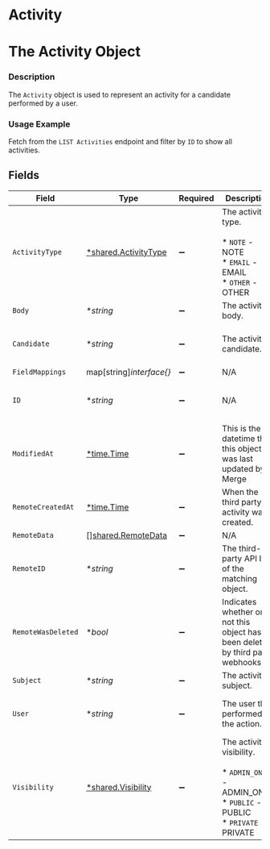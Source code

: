 # Activity

# The Activity Object
### Description
The `Activity` object is used to represent an activity for a candidate performed by a user.
### Usage Example
Fetch from the `LIST Activities` endpoint and filter by `ID` to show all activities.


## Fields

| Field                                                                                             | Type                                                                                              | Required                                                                                          | Description                                                                                       | Example                                                                                           |
| ------------------------------------------------------------------------------------------------- | ------------------------------------------------------------------------------------------------- | ------------------------------------------------------------------------------------------------- | ------------------------------------------------------------------------------------------------- | ------------------------------------------------------------------------------------------------- |
| `ActivityType`                                                                                    | [*shared.ActivityType](../../models/shared/activitytype.md)                                       | :heavy_minus_sign:                                                                                | The activity's type.<br/><br/>* `NOTE` - NOTE<br/>* `EMAIL` - EMAIL<br/>* `OTHER` - OTHER         | NOTE                                                                                              |
| `Body`                                                                                            | **string*                                                                                         | :heavy_minus_sign:                                                                                | The activity's body.                                                                              | Candidate loves integrations!!.                                                                   |
| `Candidate`                                                                                       | **string*                                                                                         | :heavy_minus_sign:                                                                                | The activity’s candidate.                                                                         | 03455bc6-6040-430a-848e-aafacbfdf4fg                                                              |
| `FieldMappings`                                                                                   | map[string]*interface{}*                                                                          | :heavy_minus_sign:                                                                                | N/A                                                                                               | [object Object]                                                                                   |
| `ID`                                                                                              | **string*                                                                                         | :heavy_minus_sign:                                                                                | N/A                                                                                               | ecbe05ac-62a3-46c5-ab31-4b478b37d1b4                                                              |
| `ModifiedAt`                                                                                      | [*time.Time](https://pkg.go.dev/time#Time)                                                        | :heavy_minus_sign:                                                                                | This is the datetime that this object was last updated by Merge                                   | 2021-10-16T00:00:00Z                                                                              |
| `RemoteCreatedAt`                                                                                 | [*time.Time](https://pkg.go.dev/time#Time)                                                        | :heavy_minus_sign:                                                                                | When the third party's activity was created.                                                      | 2021-10-15T00:00:00Z                                                                              |
| `RemoteData`                                                                                      | [][shared.RemoteData](../../models/shared/remotedata.md)                                          | :heavy_minus_sign:                                                                                | N/A                                                                                               | [object Object]                                                                                   |
| `RemoteID`                                                                                        | **string*                                                                                         | :heavy_minus_sign:                                                                                | The third-party API ID of the matching object.                                                    | 198123                                                                                            |
| `RemoteWasDeleted`                                                                                | **bool*                                                                                           | :heavy_minus_sign:                                                                                | Indicates whether or not this object has been deleted by third party webhooks.                    |                                                                                                   |
| `Subject`                                                                                         | **string*                                                                                         | :heavy_minus_sign:                                                                                | The activity's subject.                                                                           | Gil Feig's interview                                                                              |
| `User`                                                                                            | **string*                                                                                         | :heavy_minus_sign:                                                                                | The user that performed the action.                                                               | 9d892439-5fab-4dbb-8bd8-34f7f96c7912                                                              |
| `Visibility`                                                                                      | [*shared.Visibility](../../models/shared/visibility.md)                                           | :heavy_minus_sign:                                                                                | The activity's visibility.<br/><br/>* `ADMIN_ONLY` - ADMIN_ONLY<br/>* `PUBLIC` - PUBLIC<br/>* `PRIVATE` - PRIVATE | PRIVATE                                                                                           |